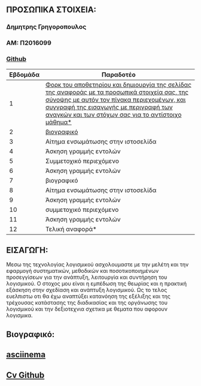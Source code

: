 ## ΠΡΟΣΩΠΙΚΑ ΣΤΟΙΧΕΙΑ:

### Δημητρης Γρηγοροπουλος
### ΑΜ: Π2016099
### [Github](https://github.com/DimitrisGrigoropoulosP2016099)

| Εβδομάδα | Παραδοτέο |
| --- | --- |
| 1 |<a href="#A"> Φορκ του αποθετηρίου και δημιουργία της σελίδας της αναφοράς με τα προσωπικά στοιχεία σας, της σύνοψης με αυτόν τον πίνακα περιεχομένων, και συγγραφή της εισαγωγής με περιγραφή των αναγκών και των στόχων σας για το αντίστοιχο μάθημα* |
| 2 |<a href="#B" > βιογραφικό |
| 3 | Αίτημα ενσωμάτωσης στην ιστοσελίδα |
| 4 | Άσκηση γραμμής εντολών |
| 5 | Συμμετοχικό περιεχόμενο |
| 6 | Άσκηση γραμμής εντολών |
| 7 | βιογραφικό |
| 8 | Αίτημα ενσωμάτωσης στην ιστοσελίδα |
| 9 | Άσκηση γραμμής εντολών |
| 10 | συμμετοχικό περιεχόμενο |
| 11 | Άσκηση γραμμής εντολών |
| 12 | Τελική αναφορά* |

## <a name="A">ΕΙΣΑΓΩΓΗ:</a>
Μεσω της τεχνολογίας λογισμικού ασχολουμαστε με την
μελέτη και την εφαρμογή συστηματικών, μεθοδικών και ποσοτικοποιημένων προσεγγίσεων για την 
ανάπτυξη, λειτουργία και συντήρηση του λογισμικού.
Ο στοχος μου είναι η εμπέδωση της θεωρίας και η 
πρακτική εξάσκηση στην σχεδίαση και ανάπτυξη λογισμικού. 
Ως το τελος ευελπιστω οτι  θα έχω αναπτύξει 
κατανόηση της εξέλιξης και της τρέχουσας κατάστασης της διαδικασίας
και της οργάνωσης του λογισμικού και την δεξιοτεχνια σχετικα με θεματα
που αφορουν λογισμικα.
## <a name="B">Βιογραφικό:</a>
## <a href=" https://asciinema.org/a/395054" >asciinema </a>
## <a href="https://github.com/DimitrisGrigoropoulosP2016099/cv/tree/master" >Cv Github</a>
